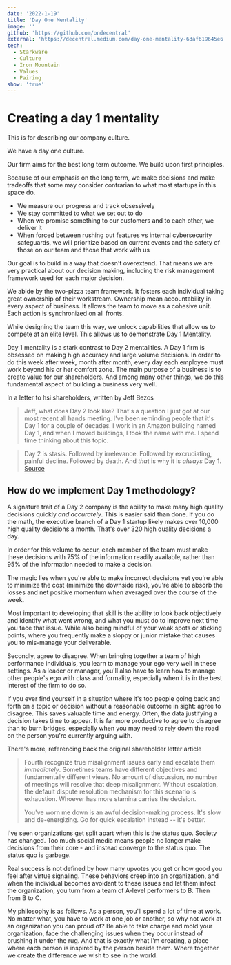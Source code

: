 ```yaml
---
date: '2022-1-19'
title: 'Day One Mentality'
image: ''
github: 'https://github.com/ondecentral'
external: 'https://decentral.medium.com/day-one-mentality-63af619645e6'
tech:
  - Starkware
  - Culture
  - Iron Mountain
  - Values
  - Pairing
show: 'true'
---
```


# Creating a day 1 mentality

This is for describing our company culture.

We have a day one culture.

Our firm aims for the best long term outcome. We build upon first principles.

Because of our emphasis on the long term, we make decisions and make tradeoffs that some may consider contrarian to what most startups in this space do.

- We measure our progress and track obsessively
- We stay committed to what we set out to do
- When we promise something to our customers and to each other, we deliver it
- When forced between rushing out features vs internal cybersecurity safeguards, we will prioritize based on current events and the safety of those on our team and those that work with us

Our goal is to build in a way that doesn't overextend. That means we are very practical about our decision making, including the risk management framework used for each major decision.

We abide by the two-pizza team framework. It fosters each individual taking great ownership of their workstream. Ownership mean accountability in every aspect of business. It allows the team to move as a cohesive unit. Each action is synchronized on all fronts.

While designing the team this way, we unlock capabilities that allow us to compete at an elite level. This allows us to demonstrate Day 1 Mentality.

Day 1 mentality is a stark contrast to Day 2 mentalities. A Day 1 firm is obsessed on making high accuracy and large volume decisions. In order to do this week after week, month after month, every day each employee must work beyond his or her comfort zone. The main purpose of a business is to create value for our shareholders. And among many other things, we do this fundamental aspect of building a business very well.

In a letter to hsi shareholders, written by Jeff Bezos

> Jeff, what does Day 2 look like?
> That's a question I just got at our most recent all hands meeting. I've been reminding people that it's Day 1 for a couple of decades. I work in an Amazon building named Day 1, and when I moved buildings, I took the name with me. I spend time thinking about this topic.

> Day 2 is stasis. Followed by irrelevance. Followed by excruciating, painful decline. Followed by death. And _that_ is why it is _always_ Day 1.
> [Source](https://s2.q4cdn.com/299287126/files/doc_financials/annual/2016-Letter-to-Shareholders.pdf)

## How do we implement Day 1 methodology?

A signature trait of a Day 2 company is the ability to make many high quality decisions quickly _and accurately_. This is easier said than done. If you do the math, the executive branch of a Day 1 startup likely makes over 10,000 high quality decisions a month. That's over 320 high quality decisions a day.

In order for this volume to occur, each member of the team must make these decisions with 75% of the information readily available, rather than 95% of the information needed to make a decision.

The magic lies when you're able to make incorrect decisions yet you're able to minimize the cost (minimize the downside risk), you're able to absorb the losses and net positive momentum when averaged over the course of the week.

Most important to developing that skill is the ability to look back objectively and identify what went wrong, and what you must do to improve next time you face that issue. While also being mindful of your weak spots or sticking points, where you frequently make a sloppy or junior mistake that causes you to mis-manage your deliverable.

Secondly, agree to disagree. When bringing together a team of high performance individuals, you learn to manage your ego very well in these settings. As a leader or manager, you'll also have to learn how to manage other people's ego with class and formality, especially when it is in the best interest of the firm to do so.

If you ever find yourself in a situation where it's too people going back and forth on a topic or decision without a reasonable outcome in sight: agree to disagree. This saves valuable time and energy. Often, the data justifying a decision takes time to appear. It is far more productive to agree to disagree than to burn bridges, especially when you may need to rely down the road on the person you're currently arguing with.

There's more, referencing back the original shareholder letter article

> Fourth recognize true misalignment issues early and escalate them _immediately_. Sometimes teams have different objectives and fundamentally different views. No amount of discussion, no number of meetings will resolve that deep misalignment. Without escalation, the default dispute resolution mechanism for this scenario is exhaustion. Whoever has more stamina carries the decision.
>
> You've worn me down is an awful decision-making process. It's slow and de-energizing. Go for quick escalation instead -- it's better.

I've seen organizations get split apart when this is the status quo. Society has changed. Too much social media means people no longer make decisions from their core - and instead converge to the status quo. The status quo is garbage.

Real success is not defined by how many upvotes you get or how good you feel after virtue signaling. These behaviors creep into an organization, and when the individual becomes avoidant to these issues and let them infect the organization, you turn from a team of A-level performers to B. Then from B to C.

My philosophy is as follows. As a person, you'll spend a lot of time at work. No matter what, you have to work at one job or another, so why not work at an organization you can proud of? Be able to take charge and mold your organization, face the challenging issues when they occur instead of brushing it under the rug. And that is exactly what I'm creating, a place where each person is inspired by the person beside them. Where together we create the difference we wish to see in the world.
